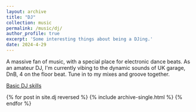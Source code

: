 ```yaml
---
layout: archive
title: "DJ"
collection: music
permalink: /music/dj/
author_profile: true
excerpt: 'Some interesting things about being a DJing.'
date: 2024-4-29
---
```

A massive fan of music, with a special place for electronic dance beats. As an amateur DJ, I'm currently vibing to the dynamic sounds of UK garage, DnB, 4 on the floor beat. Tune in to my mixes and groove together.

[Basic DJ skills](/assets/pdf/DJ_tutorial.pdf)


{% for post in site.dj reversed %}
  {% include archive-single.html %}
{% endfor %}